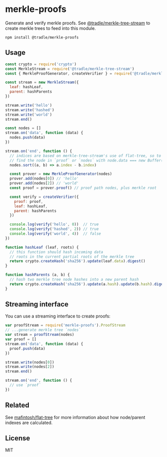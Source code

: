 # merkle-proofs

Generate and verify merkle proofs. See [@tradle/merkle-tree-stream](https://github.com/tradle/merkle-tree-stream) to create merkle trees to feed into this module.

```
npm install @tradle/merkle-proofs
```

## Usage

``` js
const crypto = require('crypto')
const MerkleStream = require('@tradle/merkle-tree-stream')
const { MerkleProofGenerator, createVerifier } = require('@tradle/merkle-proofs')

const stream = new MerkleStream({
  leaf: hashLeaf,
  parent: hashParents
})

stream.write('hello')
stream.write('hashed')
stream.write('world')
stream.end()

const nodes = []
stream.on('data', function (data) {
  nodes.push(data)
})

stream.on('end', function () {
  // indices are based on merkle-tree-stream's use of flat-tree, so to find the index of hello
  // find the node in `proof` or `nodes` with node.data === new Buffer('hello')
  nodes.sort((a, b) => a.index - b.index)

  const prover = new MerkleProofGenerator(nodes)
  prover.add(nodes[0]) // 'hello'
  prover.add(nodes[2]) // 'world'
  const proof = prover.proof() // proof path nodes, plus merkle root

  const verify = createVerifier({
    proof: proof,
    leaf: hashLeaf,
    parent: hashParents
  })

  console.log(verify('hello', 0))  // true
  console.log(verify('hashed', 2)) // true
  console.log(verify('world', 4))  // false
})

function hashLeaf (leaf, roots) {
  // this function should hash incoming data
  // roots in the current partial roots of the merkle tree
  return crypto.createHash('sha256').update(leaf.data).digest()
}

function hashParents (a, b) {
  // hash two merkle tree node hashes into a new parent hash
  return crypto.createHash('sha256').update(a.hash).update(b.hash).digest()
}
```

## Streaming interface

You can use a streaming interface to create proofs:

``` js
var proofStream = require('merkle-proofs').ProofStream
// ...generate merkle tree `nodes`
var stream = proofStream(nodes)
var proof = []
stream.on('data', function (data) {
  proof.push(data)
})

stream.write(nodes[0])
stream.write(nodes[2])
stream.end()

stream.on('end', function () {
  // use `proof`
})
```

## Related

See [mafintosh/flat-tree](https://github.com/mafintosh/flat-tree) for more information about
how node/parent indexes are calculated.

## License

MIT
